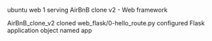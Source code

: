 ubuntu 	web 1
serving  AirBnB clone v2 - Web framework

AirBnB_clone_v2 cloned
web_flask/0-hello_route.py configured
 Flask application object named app
